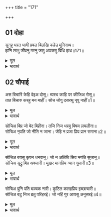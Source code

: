 +++
title = "171"

+++


## 01 दोहा
सुनहु भरत भावी प्रबल बिलखि कहेउ मुनिनाथ।  
हानि लाभु जीवनु मरनु जसु अपजसु बिधि हाथ॥171॥  

<details><summary>मूल</summary>

सुनहु भरत भावी प्रबल बिलखि कहेउ मुनिनाथ।  
हानि लाभु जीवनु मरनु जसु अपजसु बिधि हाथ॥171॥  
</details>

<details><summary>भावार्थ</summary>

मुनिनाथ ने बिलखकर (दुःखी होकर) कहा- हे भरत! सुनो, भावी (होनहार) बडी बलवान है। हानि-लाभ, जीवन-मरण और यश-अपयश, ये सब विधाता के हाथ हैं॥171॥  
</details>





## 02 चौपाई
अस बिचारि केहि देइअ दोसू। ब्यरथ काहि पर कीजिअ रोसू॥  
तात बिचारु करहु मन माहीं। सोच जोगु दसरथु नृपु नाहीं॥1॥  

<details><summary>मूल</summary>

अस बिचारि केहि देइअ दोसू। ब्यरथ काहि पर कीजिअ रोसू॥  
तात बिचारु करहु मन माहीं। सोच जोगु दसरथु नृपु नाहीं॥1॥  
</details>

<details><summary>भावार्थ</summary>

ऐसा विचार कर किसे दोष दिया जाए? और व्यर्थ किस पर क्रोध किया जाए? हे तात! मन में विचार करो। राजा दशरथ सोच करने के योग्य नहीं हैं॥1॥  
</details>

सोचिअ बिप्र जो बेद बिहीना। तजि निज धरमु बिषय लयलीना॥  
सोचिअ नृपति जो नीति न जाना। जेहि न प्रजा प्रिय प्रान समाना॥2॥  

<details><summary>मूल</summary>

सोचिअ बिप्र जो बेद बिहीना। तजि निज धरमु बिषय लयलीना॥  
सोचिअ नृपति जो नीति न जाना। जेहि न प्रजा प्रिय प्रान समाना॥2॥  
</details>

<details><summary>भावार्थ</summary>

सोच उस ब्राह्मण का करना चाहिए, जो वेद नहीं जानता और जो अपना धर्म छोडकर विषय भोग में ही लीन रहता है। उस राजा का सोच करना चाहिए, जो नीति नहीं जानता और जिसको प्रजा प्राणों के समान प्यारी नहीं है॥2॥  
</details>

सोचिअ बयसु कृपन धनवानू। जो न अतिथि सिव भगति सुजानू॥  
सोचिअ सूद्रु बिप्र अवमानी। मुखर मानप्रिय ग्यान गुमानी॥3॥  

<details><summary>मूल</summary>

सोचिअ बयसु कृपन धनवानू। जो न अतिथि सिव भगति सुजानू॥  
सोचिअ सूद्रु बिप्र अवमानी। मुखर मानप्रिय ग्यान गुमानी॥3॥  
</details>

<details><summary>भावार्थ</summary>

उस वैश्य का सोच करना चाहिए, जो धनवान होकर भी कञ्जूस है और जो अतिथि सत्कार तथा शिवजी की भक्ति करने में कुशल नहीं है। उस शूद्र का सोच करना चाहिए, जो ब्राह्मणों का अपमान करने वाला, बहुत बोलने वाला, मान-बडाई चाहने वाला और ज्ञान का घमण्ड रखने वाला है॥3॥  
</details>

सोचिअ पुनि पति बञ्चक नारी। कुटिल कलहप्रिय इच्छाचारी॥  
सोचिअ बटु निज ब्रतु परिहरई। जो नहिं गुर आयसु अनुसरई॥4॥  

<details><summary>मूल</summary>

सोचिअ पुनि पति बञ्चक नारी। कुटिल कलहप्रिय इच्छाचारी॥  
सोचिअ बटु निज ब्रतु परिहरई। जो नहिं गुर आयसु अनुसरई॥4॥  
</details>

<details><summary>भावार्थ</summary>

पुनः उस स्त्री का सोच करना चाहिए जो पति को छलने वाली, कुटिल, कलहप्रिय और स्वेच्छा चारिणी है। उस ब्रह्मचारी का सोच करना चाहिए, जो अपने ब्रह्मचर्य व्रत को छोड देता है और गुरु की आज्ञा के अनुसार नहीं चलता॥4॥  
</details>

